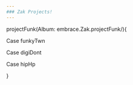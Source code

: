 ```yaml
---
### Zak Projects!
---
```

projectFunk(Album: embrace.Zak.projectFunk/){

  Case funkyTwn
  
  Case digiDont
  
  Case hipHp
  
 }
 
